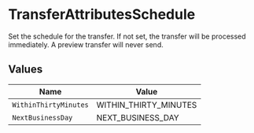 # TransferAttributesSchedule

Set the schedule for the transfer. If not set, the transfer will be processed immediately. 
A preview transfer will never send.



## Values

| Name                  | Value                 |
| --------------------- | --------------------- |
| `WithinThirtyMinutes` | WITHIN_THIRTY_MINUTES |
| `NextBusinessDay`     | NEXT_BUSINESS_DAY     |